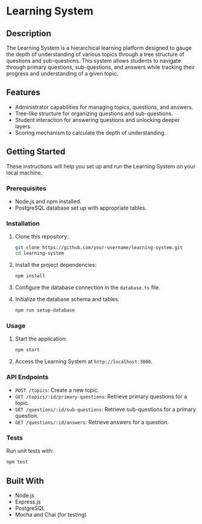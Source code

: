 # Learning System

## Description

The Learning System is a hierarchical learning platform designed to gauge the depth of understanding of various topics through a tree structure of questions and sub-questions. This system allows students to navigate through primary questions, sub-questions, and answers while tracking their progress and understanding of a given topic.

## Features

- Administrator capabilities for managing topics, questions, and answers.
- Tree-like structure for organizing questions and sub-questions.
- Student interaction for answering questions and unlocking deeper layers.
- Scoring mechanism to calculate the depth of understanding.

## Getting Started

These instructions will help you set up and run the Learning System on your local machine.

### Prerequisites

- Node.js and npm installed.
- PostgreSQL database set up with appropriate tables.

### Installation

1. Clone this repository:

   ```bash
   git clone https://github.com/your-username/learning-system.git
   cd learning-system
   ```

2. Install the project dependencies:

   ```bash
   npm install
   ```

3. Configure the database connection in the `database.ts` file.

4. Initialize the database schema and tables.

   ```bash
   npm run setup-database
   ```

### Usage

1. Start the application:

   ```bash
   npm start
   ```

2. Access the Learning System at `http://localhost:3000`.

### API Endpoints

- `POST /topics`: Create a new topic.
- `GET /topics/:id/primary-questions`: Retrieve primary questions for a topic.
- `GET /questions/:id/sub-questions`: Retrieve sub-questions for a primary question.
- `GET /questions/:id/answers`: Retrieve answers for a question.

### Tests

Run unit tests with:

```bash
npm test
```

## Built With

- Node.js
- Express.js
- PostgreSQL
- Mocha and Chai (for testing)
